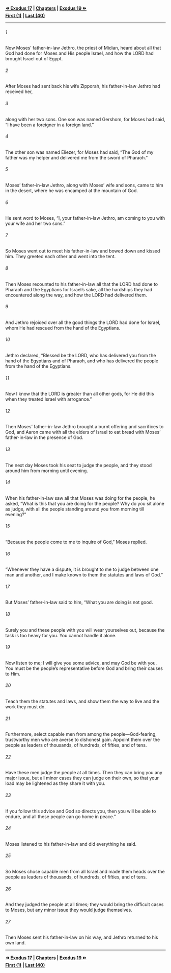   
**[⏪ Exodus 17](./Exodus%2017.md) | [Chapters](./_index.md) | [Exodus 19 ⏩](./Exodus%2019.md)**  
**[First (1)](./Exodus%201.md) | [Last (40)](./Exodus%2040.md)**  
  
---  
  
###### 1  
Now Moses’ father-in-law Jethro, the priest of Midian, heard about all that God had done for Moses and His people Israel, and how the LORD had brought Israel out of Egypt.  
  
###### 2  
After Moses had sent back his wife Zipporah, his father-in-law Jethro had received her,  
  
###### 3  
along with her two sons. One son was named Gershom, for Moses had said, “I have been a foreigner in a foreign land.”  
  
###### 4  
The other son was named Eliezer, for Moses had said, “The God of my father was my helper and delivered me from the sword of Pharaoh.”  
  
###### 5  
Moses’ father-in-law Jethro, along with Moses’ wife and sons, came to him in the desert, where he was encamped at the mountain of God.  
  
###### 6  
He sent word to Moses, “I, your father-in-law Jethro, am coming to you with your wife and her two sons.”  
  
###### 7  
So Moses went out to meet his father-in-law and bowed down and kissed him. They greeted each other and went into the tent.  
  
###### 8  
Then Moses recounted to his father-in-law all that the LORD had done to Pharaoh and the Egyptians for Israel’s sake, all the hardships they had encountered along the way, and how the LORD had delivered them.  
  
###### 9  
And Jethro rejoiced over all the good things the LORD had done for Israel, whom He had rescued from the hand of the Egyptians.  
  
###### 10  
Jethro declared, “Blessed be the LORD, who has delivered you from the hand of the Egyptians and of Pharaoh, and who has delivered the people from the hand of the Egyptians.  
  
###### 11  
Now I know that the LORD is greater than all other gods, for He did this when they treated Israel with arrogance.”  
  
###### 12  
Then Moses’ father-in-law Jethro brought a burnt offering and sacrifices to God, and Aaron came with all the elders of Israel to eat bread with Moses’ father-in-law in the presence of God.  
  
###### 13  
The next day Moses took his seat to judge the people, and they stood around him from morning until evening.  
  
###### 14  
When his father-in-law saw all that Moses was doing for the people, he asked, “What is this that you are doing for the people? Why do you sit alone as judge, with all the people standing around you from morning till evening?”  
  
###### 15  
“Because the people come to me to inquire of God,” Moses replied.  
  
###### 16  
“Whenever they have a dispute, it is brought to me to judge between one man and another, and I make known to them the statutes and laws of God.”  
  
###### 17  
But Moses’ father-in-law said to him, “What you are doing is not good.  
  
###### 18  
Surely you and these people with you will wear yourselves out, because the task is too heavy for you. You cannot handle it alone.  
  
###### 19  
Now listen to me; I will give you some advice, and may God be with you. You must be the people’s representative before God and bring their causes to Him.  
  
###### 20  
Teach them the statutes and laws, and show them the way to live and the work they must do.  
  
###### 21  
Furthermore, select capable men from among the people—God-fearing, trustworthy men who are averse to dishonest gain. Appoint them over the people as leaders of thousands, of hundreds, of fifties, and of tens.  
  
###### 22  
Have these men judge the people at all times. Then they can bring you any major issue, but all minor cases they can judge on their own, so that your load may be lightened as they share it with you.  
  
###### 23  
If you follow this advice and God so directs you, then you will be able to endure, and all these people can go home in peace.”  
  
###### 24  
Moses listened to his father-in-law and did everything he said.  
  
###### 25  
So Moses chose capable men from all Israel and made them heads over the people as leaders of thousands, of hundreds, of fifties, and of tens.  
  
###### 26  
And they judged the people at all times; they would bring the difficult cases to Moses, but any minor issue they would judge themselves.  
  
###### 27  
Then Moses sent his father-in-law on his way, and Jethro returned to his own land.  
  
  
---  
  
**[⏪ Exodus 17](./Exodus%2017.md) | [Chapters](./_index.md) | [Exodus 19 ⏩](./Exodus%2019.md)**  
**[First (1)](./Exodus%201.md) | [Last (40)](./Exodus%2040.md)**  
  
